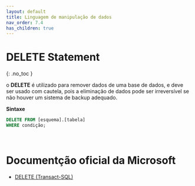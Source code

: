 ```yaml
---
layout: default
title: Linguagem de manipulação de dados
nav_order: 7.4
has_children: true
---
```



# DELETE Statement
{: .no_toc }


o **DELETE** é utilizado para remover dados de uma base de dados, e deve ser usado com cautela, pois a eliminação de dados pode ser irreversível se não houver um sistema de backup adequado.


**Sintaxe** 

```sql
DELETE FROM [esquema].[tabela]
WHERE condição;
```


<br>

# Documentção oficial da Microsoft

- [DELETE (Transact-SQL)](https://learn.microsoft.com/en-us/sql/t-sql/statements/delete-transact-sql)
